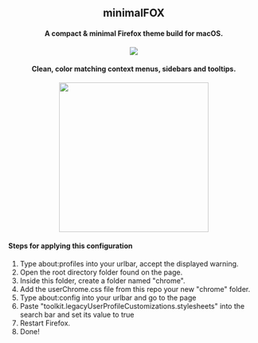 <h2 align="center">minimalFOX</h2>

<h4 align="center">A compact & minimal Firefox theme build for macOS.</h4>
<p align="center"><img src="https://i.imgur.com/JK0FsDG.png"></img></p1>

<h4 align="center">Clean, color matching context menus, sidebars and tooltips.</h4>
<p align="center"><img width ='300px' src="https://i.imgur.com/KOGNCJL.png"></img></p1>

<h4>Steps for applying this configuration</h4>
<ol>
  <li>Type about:profiles into your urlbar, accept the displayed warning.</li>  
  <li>Open the root directory folder found on the page.</li>  
  <li>Inside this folder, create a folder named "chrome".</li>  
  <li>Add the userChrome.css file from this repo your new "chrome" folder.</li>  
  <li>Type about:config into your urlbar and go to the page</li>
  <li>Paste "toolkit.legacyUserProfileCustomizations.stylesheets" into the search bar and set its value to true</li>
  <li>Restart Firefox.</li>
  <li>Done!</li>
</ol>
